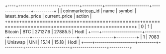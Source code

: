 +----+--------------------+---------+----------+----------------------+-----------------+----------+
|    |   coinmarketcap_id | name    | symbol   |   latest_trade_price |   current_price | action   |
+====+====================+=========+==========+======================+=================+==========+
|  0 |                  1 | Bitcoin | BTC      |             27127.6  |        27885.5  | Hodl     |
+----+--------------------+---------+----------+----------------------+-----------------+----------+
|  1 |               7083 | Uniswap | UNI      |                15.14 |           15.18 | Hodl     |
+----+--------------------+---------+----------+----------------------+-----------------+----------+